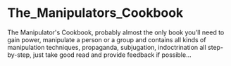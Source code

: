 # The_Manipulators_Cookbook
The Manipulator's Cookbook, probably almost the only book you'll need to gain power, manipulate a person or a group and contains all kinds of manipulation techniques, propaganda, subjugation, indoctrination all step-by-step, just take good read and provide feedback if possible...
